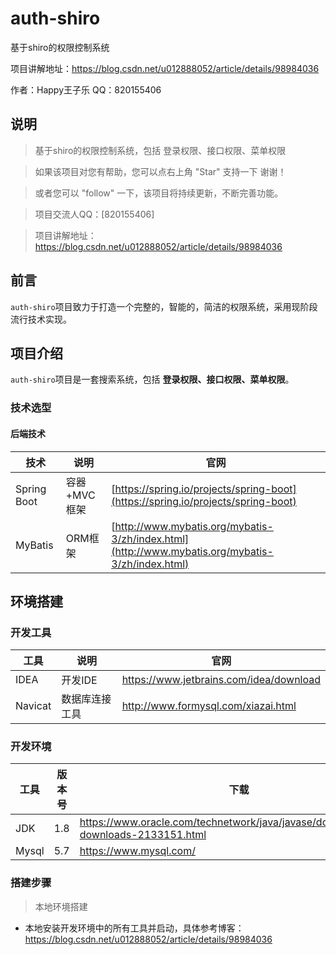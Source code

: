 # auth-shiro
基于shiro的权限控制系统

项目讲解地址：https://blog.csdn.net/u012888052/article/details/98984036

作者：Happy王子乐
QQ：820155406


## 说明

> 基于shiro的权限控制系统，包括 登录权限、接口权限、菜单权限

> 如果该项目对您有帮助，您可以点右上角 "Star" 支持一下 谢谢！

> 或者您可以 "follow" 一下，该项目将持续更新，不断完善功能。

> 项目交流人QQ：[820155406]

> 项目讲解地址：https://blog.csdn.net/u012888052/article/details/98984036

## 前言

`auth-shiro`项目致力于打造一个完整的，智能的，简洁的权限系统，采用现阶段流行技术实现。

## 项目介绍

`auth-shiro`项目是一套搜索系统，包括 **登录权限、接口权限、菜单权限**。

### 技术选型

#### 后端技术

技术 | 说明 | 官网
----|----|----
Spring Boot | 容器+MVC框架 | [https://spring.io/projects/spring-boot](https://spring.io/projects/spring-boot)
MyBatis | ORM框架  | [http://www.mybatis.org/mybatis-3/zh/index.html](http://www.mybatis.org/mybatis-3/zh/index.html)

## 环境搭建

### 开发工具

工具 | 说明 | 官网
----|----|----
IDEA | 开发IDE | https://www.jetbrains.com/idea/download
Navicat | 数据库连接工具 | http://www.formysql.com/xiazai.html

### 开发环境

工具 | 版本号 | 下载
----|----|----
JDK | 1.8 | https://www.oracle.com/technetwork/java/javase/downloads/jdk8-downloads-2133151.html
Mysql | 5.7 | https://www.mysql.com/
### 搭建步骤

> 本地环境搭建

- 本地安装开发环境中的所有工具并启动，具体参考博客：https://blog.csdn.net/u012888052/article/details/98984036

